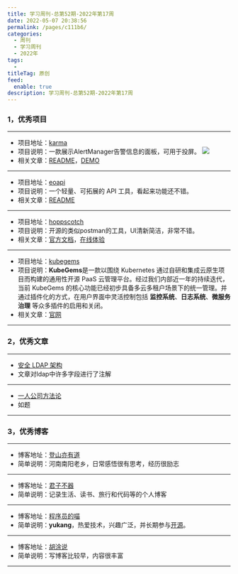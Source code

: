 ```yaml
---
title: 学习周刊-总第52期-2022年第17周
date: 2022-05-07 20:38:56
permalink: /pages/c111b6/
categories:
  - 周刊
  - 学习周刊
  - 2022年
tags:
  - 
titleTag: 原创
feed: 
  enable: true
description: 学习周刊-总第52期-2022年第17周
---
```



### 1，优秀项目 
---
- 项目地址：[karma](https://github.com/prymitive/karma)
- 项目说明：一款展示AlertManager告警信息的面板，可用于投屏。
  ![](http://t.eryajf.net/imgs/2022/04/8ecd917c57ad8944.png)
- 相关文章：[README](https://github.com/prymitive/karma#readme)，[DEMO](https://demo.karma-dashboard.io/?q=%40cluster%3DHA&q=%40receiver%3Dby-cluster-service)
---
- 项目地址：[eoapi](https://github.com/eolinker/eoapi)
- 项目说明：一个轻量、可拓展的 API 工具，看起来功能还不错。
- 相关文章：[README](https://github.com/eolinker/eoapi#readme)
---
- 项目地址：[hoppscotch](https://github.com/hoppscotch/hoppscotch)
- 项目说明：开源的类似postman的工具，UI清新简洁，非常不错。
- 相关文章：[官方文档](https://docs.hoppscotch.io/)，[在线体验](https://hoppscotch.io/cn)
---
- 项目地址：[kubegems](https://github.com/kubegems/kubegems)
- 项目说明：**KubeGems**是一款以围绕 Kubernetes 通过自研和集成云原生项目而构建的通用性开源 PaaS 云管理平台。经过我们内部近一年的持续迭代，当前 KubeGems 的核心功能已经初步具备多云多租户场景下的统一管理。并通过插件化的方式，在用户界面中灵活控制包括 **监控系统**、**日志系统**、**微服务治理** 等众多插件的启用和关闭。
- 相关文章：[官网](https://www.kubegems.io/)
---

### 2，优秀文章

---
- [安全 LDAP 架构](https://support.google.com/cloudidentity/answer/9188164?hl=zh-Hans)
- 文章对ldap中许多字段进行了注解
---
- [一人公司方法论](https://github.com/easychen/one-person-businesses-methodology)
- 如题
---

### 3，优秀博客

---
- 博客地址：[登山亦有道](https://chenyan98.cn/)
- 简单说明：河南南阳老乡，日常感悟很有思考，经历很励志
---
- 博客地址：[君子不器](https://www.colinjiang.com/)
- 简单说明：记录生活、读书、旅行和代码等的个人博客
---
- 博客地址：[程序员的喵](https://catcoding.me/)
- 简单说明：**yukang**，热爱技术，兴趣广泛，并长期参与[开源](https://github.com/chenyukang)。
---
- 博客地址：[胡涂说](https://hutusi.com/)
- 简单说明：写博客比较早，内容很丰富
---